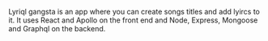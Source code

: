 Lyriql gangsta is an app where you can create songs titles and add lyircs to it. It uses React and Apollo on the front end and Node, Express, Mongoose and Graphql on the backend.
